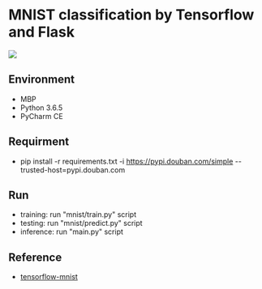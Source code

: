 # MNIST classification by Tensorflow and Flask
![](http://wx2.sinaimg.cn/mw690/9e92fe88gy1ftqjppcq3ej21ew0y6wid.jpg)

## Environment
* MBP
* Python 3.6.5
* PyCharm CE

## Requirment
* pip install -r requirements.txt -i https://pypi.douban.com/simple --trusted-host=pypi.douban.com

## Run
* training: run "mnist/train.py" script
* testing: run "mnist/predict.py" script
* inference: run "main.py" script

## Reference
* [tensorflow-mnist](https://github.com/sugyan/tensorflow-mnist)
